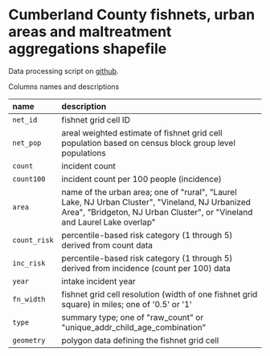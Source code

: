 # Cumberland County fishnets, urban areas and maltreatment aggregations shapefile

Data processing script on [github](https://github.com/TACC/predict-align-prevent/blob/main/R/cumberland_annual_urban_rural.r).

Columns names and descriptions

|name | description|
|:---|:---|
|`net_id`|fishnet grid cell ID|
|`net_pop`|areal weighted estimate of fishnet grid cell population based on census block group level populations|
|`count`|incident count|
|`count100`|incident count per 100 people (incidence)|
|`area`|name of the urban area; one of "rural", "Laurel Lake, NJ Urban Cluster", "Vineland, NJ Urbanized Area",  "Bridgeton, NJ Urban Cluster", or "Vineland and Laurel Lake overlap" |
|`count_risk`|percentile-based risk category (1 through 5) derived from count data|
|`inc_risk`|percentile-based risk category (1 through 5) derived from incidence (count per 100) data|
|`year`|intake incident year|
|`fn_width`|fishnet grid cell resolution (width of one fishnet grid square) in miles; one of '0.5' or '1'|
|`type`|summary type; one of "raw\_count" or "unique\_addr\_child\_age\_combination"|
|`geometry`|polygon data defining the fishnet grid cell|


